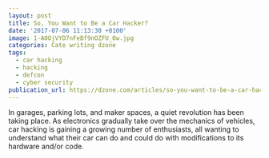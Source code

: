 ```yaml
---
layout: post
title: So, You Want to Be a Car Hacker?
date: '2017-07-06 11:13:30 +0100'
image: 1-A0OjVYD7nFeBf9nOZFU_0w.jpg
categories: Cate writing dzone
tags:
  - car hacking
  - hacking
  - defcon
  - cyber security
publication_url: https://dzone.com/articles/so-you-want-to-be-a-car-hacker-1
---
```

In garages, parking lots, and maker spaces, a quiet revolution has been taking place. As electronics gradually take over the mechanics of vehicles, car hacking is gaining a growing number of enthusiasts, all wanting to understand what their car can do and could do with modifications to its hardware and/or code.
